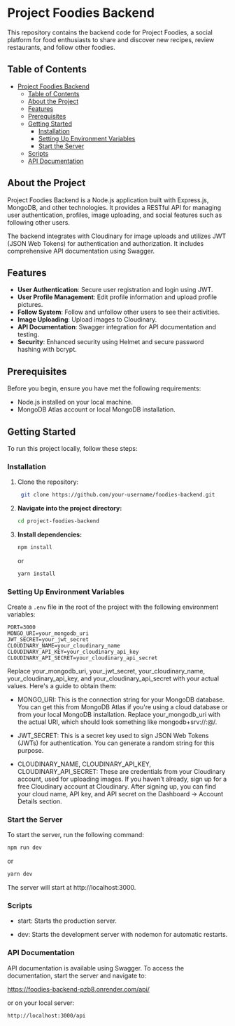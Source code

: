 # Project Foodies Backend

This repository contains the backend code for Project Foodies, a social platform
for food enthusiasts to share and discover new recipes, review restaurants, and
follow other foodies.

## Table of Contents

- [Project Foodies Backend](#project-foodies-backend)
  - [Table of Contents](#table-of-contents)
  - [About the Project](#about-the-project)
  - [Features](#features)
  - [Prerequisites](#prerequisites)
  - [Getting Started](#getting-started)
    - [Installation](#installation)
    - [Setting Up Environment Variables](#setting-up-environment-variables)
    - [Start the Server](#start-the-server)
  - [Scripts](#scripts)
  - [API Documentation](#api-documentation)

## About the Project

Project Foodies Backend is a Node.js application built with Express.js, MongoDB,
and other technologies. It provides a RESTful API for managing user
authentication, profiles, image uploading, and social features such as following
other users.

The backend integrates with Cloudinary for image uploads and utilizes JWT (JSON
Web Tokens) for authentication and authorization. It includes comprehensive API
documentation using Swagger.

## Features

- **User Authentication**: Secure user registration and login using JWT.
- **User Profile Management**: Edit profile information and upload profile
  pictures.
- **Follow System**: Follow and unfollow other users to see their activities.
- **Image Uploading**: Upload images to Cloudinary.
- **API Documentation**: Swagger integration for API documentation and testing.
- **Security**: Enhanced security using Helmet and secure password hashing with
  bcrypt.

## Prerequisites

Before you begin, ensure you have met the following requirements:

- Node.js installed on your local machine.
- MongoDB Atlas account or local MongoDB installation.

## Getting Started

To run this project locally, follow these steps:

### Installation

1. Clone the repository:

   ```bash
    git clone https://github.com/your-username/foodies-backend.git
   ```

2. **Navigate into the project directory:**

   ```bash
   cd project-foodies-backend
   ```

3. **Install dependencies:**

   ```bash
   npm install
   ```

   or

   ```bash
   yarn install
   ```

### Setting Up Environment Variables

Create a `.env` file in the root of the project with the following environment
variables:

```plaintext
PORT=3000
MONGO_URI=your_mongodb_uri
JWT_SECRET=your_jwt_secret
CLOUDINARY_NAME=your_cloudinary_name
CLOUDINARY_API_KEY=your_cloudinary_api_key
CLOUDINARY_API_SECRET=your_cloudinary_api_secret
```

Replace your_mongodb_uri, your_jwt_secret, your_cloudinary_name,
your_cloudinary_api_key, and your_cloudinary_api_secret with your actual values.
Here's a guide to obtain them:

- MONGO_URI: This is the connection string for your MongoDB database. You can
  get this from MongoDB Atlas if you're using a cloud database or from your
  local MongoDB installation. Replace your_mongodb_uri with the actual URI,
  which should look something like
  mongodb+srv://<username>:<password>@<cluster-url>/<database-name>.

- JWT_SECRET: This is a secret key used to sign JSON Web Tokens (JWTs) for
  authentication. You can generate a random string for this purpose.

- CLOUDINARY_NAME, CLOUDINARY_API_KEY, CLOUDINARY_API_SECRET: These are
  credentials from your Cloudinary account, used for uploading images. If you
  haven't already, sign up for a free Cloudinary account at Cloudinary. After
  signing up, you can find your cloud name, API key, and API secret on the
  Dashboard -> Account Details section.

### Start the Server

To start the server, run the following command:

```bash
npm run dev
```

or

```bash
yarn dev
```

The server will start at http://localhost:3000.

### Scripts

- start: Starts the production server.

- dev: Starts the development server with nodemon for automatic restarts.

### API Documentation

API documentation is available using Swagger. To access the documentation, start
the server and navigate to:

https://foodies-backend-pzb8.onrender.com/api/

or on your local server:

```bash
http://localhost:3000/api
```

